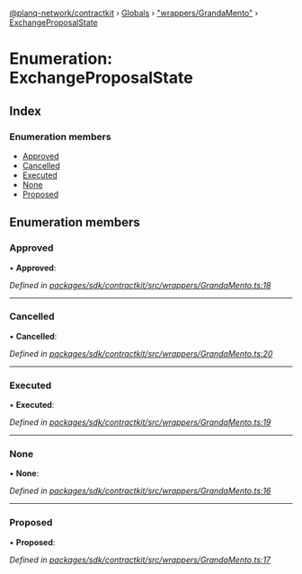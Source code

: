 [@planq-network/contractkit](../README.md) › [Globals](../globals.md) › ["wrappers/GrandaMento"](../modules/_wrappers_grandamento_.md) › [ExchangeProposalState](_wrappers_grandamento_.exchangeproposalstate.md)

# Enumeration: ExchangeProposalState

## Index

### Enumeration members

* [Approved](_wrappers_grandamento_.exchangeproposalstate.md#approved)
* [Cancelled](_wrappers_grandamento_.exchangeproposalstate.md#cancelled)
* [Executed](_wrappers_grandamento_.exchangeproposalstate.md#executed)
* [None](_wrappers_grandamento_.exchangeproposalstate.md#none)
* [Proposed](_wrappers_grandamento_.exchangeproposalstate.md#proposed)

## Enumeration members

###  Approved

• **Approved**:

*Defined in [packages/sdk/contractkit/src/wrappers/GrandaMento.ts:18](https://github.com/planq-network/planq-sdk/blob/master/packages/sdk/contractkit/src/wrappers/GrandaMento.ts#L18)*

___

###  Cancelled

• **Cancelled**:

*Defined in [packages/sdk/contractkit/src/wrappers/GrandaMento.ts:20](https://github.com/planq-network/planq-sdk/blob/master/packages/sdk/contractkit/src/wrappers/GrandaMento.ts#L20)*

___

###  Executed

• **Executed**:

*Defined in [packages/sdk/contractkit/src/wrappers/GrandaMento.ts:19](https://github.com/planq-network/planq-sdk/blob/master/packages/sdk/contractkit/src/wrappers/GrandaMento.ts#L19)*

___

###  None

• **None**:

*Defined in [packages/sdk/contractkit/src/wrappers/GrandaMento.ts:16](https://github.com/planq-network/planq-sdk/blob/master/packages/sdk/contractkit/src/wrappers/GrandaMento.ts#L16)*

___

###  Proposed

• **Proposed**:

*Defined in [packages/sdk/contractkit/src/wrappers/GrandaMento.ts:17](https://github.com/planq-network/planq-sdk/blob/master/packages/sdk/contractkit/src/wrappers/GrandaMento.ts#L17)*
